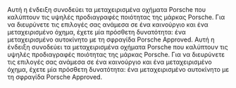 <p-heading>
  Αυτή η ένδειξη συνοδεύει τα μεταχειρισμένα οχήματα Porsche που καλύπτουν τις υψηλές προδιαγραφές ποιότητας της μάρκας Porsche. Για να διευρύνετε τις επιλογές σας ανάμεσα σε ένα καινούργιο και ένα μεταχειρισμένο όχημα, έχετε μία πρόσθετη δυνατότητα: ένα μεταχειρισμένο αυτοκίνητο με τη σφραγίδα Porsche Approved.
</p-heading>

<p-text class="spacing-mt-32">
  Αυτή η ένδειξη συνοδεύει τα μεταχειρισμένα οχήματα Porsche που καλύπτουν τις υψηλές προδιαγραφές ποιότητας της μάρκας Porsche. Για να διευρύνετε τις επιλογές σας ανάμεσα σε ένα καινούργιο και ένα μεταχειρισμένο όχημα, έχετε μία πρόσθετη δυνατότητα: ένα μεταχειρισμένο αυτοκίνητο με τη σφραγίδα Porsche Approved.
</p-text>
